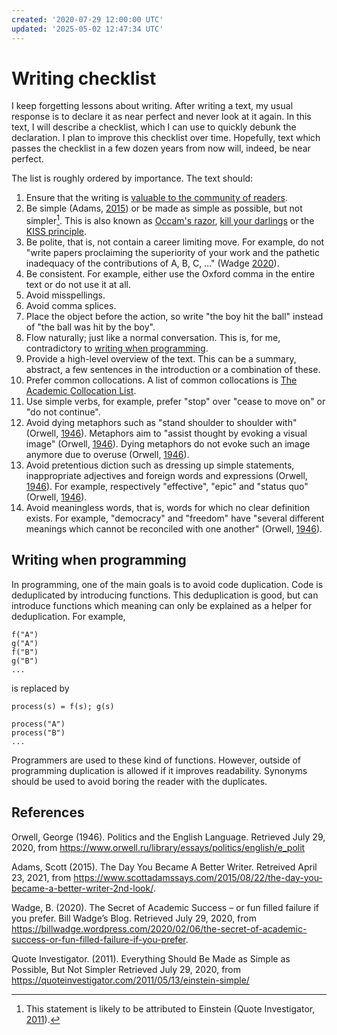 ```yaml
---
created: '2020-07-29 12:00:00 UTC'
updated: '2025-05-02 12:47:34 UTC'
---
```


# Writing checklist

I keep forgetting lessons about writing.
After writing a text, my usual response is to declare it as near perfect and never look at it again.
In this text, I will describe a checklist, which I can use to quickly debunk the declaration.
I plan to improve this checklist over time.
Hopefully, text which passes the checklist in a few dozen years from now will, indeed, be near perfect.

The list is roughly ordered by importance.
The text should:

1. Ensure that the writing is [valuable to the community of readers](/posts/writing-effectively).
1. Be simple (Adams, [2015](#adams2015)) or be made as simple as possible, but not simpler[^simple]. This is also known as [Occam's razor](https://en.wikipedia.org/wiki/Occam%27s_razor), [kill your darlings](https://thewritepractice.com/kill-your-darlings/) or the [KISS principle](https://en.wikipedia.org/wiki/KISS_principle).
1. Be polite, that is, not contain a career limiting move. For example, do not "write papers proclaiming the superiority of your work and the pathetic inadequacy of the contributions of A, B, C, ..." (Wadge [2020](wadge2020)).
1. Be consistent. For example, either use the Oxford comma in the entire text or do not use it at all.
1. Avoid misspellings.
1. Avoid comma splices.
1. Place the object before the action, so write "the boy hit the ball" instead of "the ball was hit by the boy".
1. Flow naturally; just like a normal conversation. This is, for me, contradictory to [writing when programming](#writing-when-programming).
1. Provide a high-level overview of the text. This can be a summary, abstract, a few sentences in the introduction or a combination of these.
1. Prefer common collocations. A list of common collocations is [The Academic Collocation List](http://pearsonpte.com/wp-content/uploads/2014/07/AcademicCollocationList.pdf).
1. Use simple verbs, for example, prefer "stop" over "cease to move on" or "do not continue".
1. Avoid dying metaphors such as "stand shoulder to shoulder with" (Orwell, [1946](#orwell1946)). Metaphors aim to "assist thought by evoking a visual image" (Orwell, [1946](#orwell1946)). Dying metaphors do not evoke such an image anymore due to overuse (Orwell, [1946](#orwell1946)).
1. Avoid pretentious diction such as dressing up simple statements, inappropriate adjectives and foreign words and expressions (Orwell, [1946](#orwell1946)). For example, respectively "effective", "epic" and "status quo" (Orwell, [1946](#orwell1946)).
1. Avoid meaningless words, that is, words for which no clear definition exists. For example, "democracy" and "freedom" have "several different meanings which cannot be reconciled with one another" (Orwell, [1946](#orwell1946)).

## Writing when programming

In programming, one of the main goals is to avoid code duplication.
Code is deduplicated by introducing functions.
This deduplication is good, but can introduce functions which meaning can only be explained as a helper for deduplication.
For example,

```
f("A")
g("A")
f("B")
g("B")
...
```

is replaced by

```
process(s) = f(s); g(s)

process("A")
process("B")
...
```

Programmers are used to these kind of functions.
However, outside of programming duplication is allowed if it improves readability.
Synonyms should be used to avoid boring the reader with the duplicates.

[^simple]: This statement is likely to be attributed to Einstein (Quote Investigator, [2011](#quote2011)).

## References

<a id="orwell1946"></a>
Orwell, George (1946).
Politics and the English Language.
Retrieved July 29, 2020, from <https://www.orwell.ru/library/essays/politics/english/e_polit>

<a id="adams2015"></a>
Adams, Scott (2015).
The Day You Became A Better Writer.
Retreived April 23, 2021, from <https://www.scottadamssays.com/2015/08/22/the-day-you-became-a-better-writer-2nd-look/>.

<a id="wadge2020"></a>
Wadge, B. (2020).
The Secret of Academic Success – or fun filled failure if you prefer.
Bill Wadge’s Blog.
Retrieved July 29, 2020, from <https://billwadge.wordpress.com/2020/02/06/the-secret-of-academic-success-or-fun-filled-failure-if-you-prefer>.

<a id="quote2011"></a>
Quote Investigator. (2011).
Everything Should Be Made as Simple as Possible, But Not Simpler
Retrieved July 29, 2020, from <https://quoteinvestigator.com/2011/05/13/einstein-simple/>

